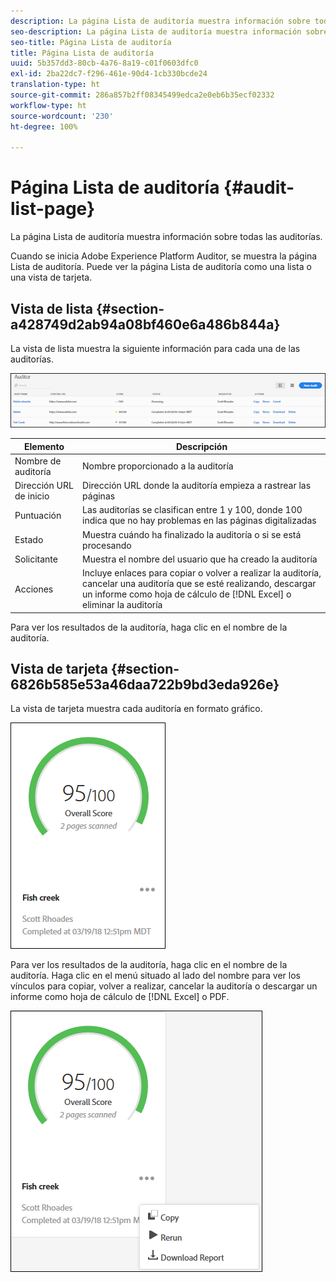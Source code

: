 ```yaml
---
description: La página Lista de auditoría muestra información sobre todas las auditorías.
seo-description: La página Lista de auditoría muestra información sobre todas las auditorías.
seo-title: Página Lista de auditoría
title: Página Lista de auditoría
uuid: 5b357dd3-80cb-4a76-8a19-c01f0603dfc0
exl-id: 2ba22dc7-f296-461e-90d4-1cb330bcde24
translation-type: ht
source-git-commit: 286a857b2ff08345499edca2e0eb6b35ecf02332
workflow-type: ht
source-wordcount: '230'
ht-degree: 100%

---
```


# Página Lista de auditoría {#audit-list-page}

La página Lista de auditoría muestra información sobre todas las auditorías.

Cuando se inicia Adobe Experience Platform Auditor, se muestra la página Lista de auditoría. Puede ver la página Lista de auditoría como una lista o una vista de tarjeta.

## Vista de lista {#section-a428749d2ab94a08bf460e6a486b844a}

La vista de lista muestra la siguiente información para cada una de las auditorías.

![](assets/audit-list.png)

| Elemento | Descripción |
|---|---|
| Nombre de auditoría | Nombre proporcionado a la auditoría |
| Dirección URL de inicio | Dirección URL donde la auditoría empieza a rastrear las páginas |
| Puntuación | Las auditorías se clasifican entre 1 y 100, donde 100 indica que no hay problemas en las páginas digitalizadas |
| Estado | Muestra cuándo ha finalizado la auditoría o si se está procesando |
| Solicitante | Muestra el nombre del usuario que ha creado la auditoría |
| Acciones | Incluye enlaces para copiar o volver a realizar la auditoría, cancelar una auditoría que se esté realizando, descargar un informe como hoja de cálculo de [!DNL Excel] o eliminar la auditoría |

Para ver los resultados de la auditoría, haga clic en el nombre de la auditoría.

## Vista de tarjeta {#section-6826b585e53a46daa722b9bd3eda926e}

La vista de tarjeta muestra cada auditoría en formato gráfico.

![](assets/card.png)

Para ver los resultados de la auditoría, haga clic en el nombre de la auditoría. Haga clic en el menú situado al lado del nombre para ver los vínculos para copiar, volver a realizar, cancelar la auditoría o descargar un informe como hoja de cálculo de [!DNL Excel] o PDF.

![](assets/card-menu.png)
